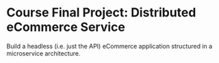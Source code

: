 # Course Final Project: Distributed eCommerce Service
Build a headless (i.e. just the API) eCommerce application structured in a microservice architecture.

